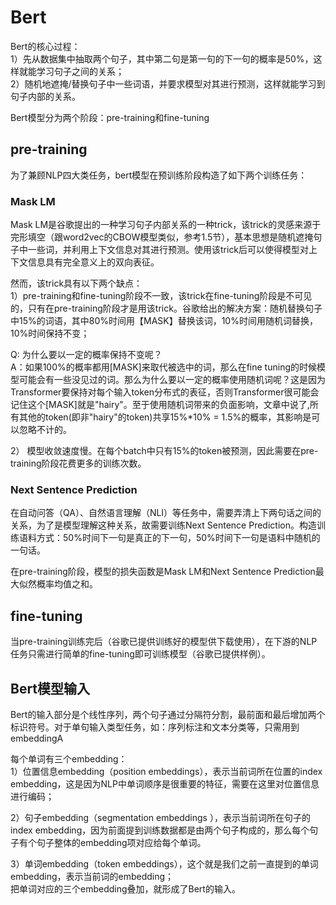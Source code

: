 # Bert

Bert的核心过程：  
1）先从数据集中抽取两个句子，其中第二句是第一句的下一句的概率是50%，这样就能学习句子之间的关系；  
2）随机地遮掩/替换句子中一些词语，并要求模型对其进行预测，这样就能学习到句子内部的关系。  

Bert模型分为两个阶段：pre-training和fine-tuning
## pre-training
为了兼顾NLP四大类任务，bert模型在预训练阶段构造了如下两个训练任务：
### Mask LM
Mask LM是谷歌提出的一种学习句子内部关系的一种trick，该trick的灵感来源于完形填空（跟word2vec的CBOW模型类似，参考1.5节），基本思想是随机遮掩句子中一些词，并利用上下文信息对其进行预测。使用该trick后可以使得模型对上下文信息具有完全意义上的双向表征。

然而，该trick具有以下两个缺点：  
1）pre-training和fine-tuning阶段不一致，该trick在fine-tuning阶段是不可见的，只有在pre-training阶段才是用该trick。谷歌给出的解决方案：随机替换句子中15%的词语，其中80%时间用【MASK】替换该词，10%时间用随机词替换，10%时间保持不变；  

Q: 为什么要以一定的概率保持不变呢？   
A：如果100%的概率都用[MASK]来取代被选中的词，那么在fine tuning的时候模型可能会有一些没见过的词。那么为什么要以一定的概率使用随机词呢？这是因为Transformer要保持对每个输入token分布式的表征，否则Transformer很可能会记住这个[MASK]就是"hairy"。至于使用随机词带来的负面影响，文章中说了,所有其他的token(即非"hairy"的token)共享15%*10% = 1.5%的概率，其影响是可以忽略不计的。  

2） 模型收敛速度慢。在每个batch中只有15%的token被预测，因此需要在pre-training阶段花费更多的训练次数。  
### Next Sentence Prediction
在自动问答（QA）、自然语言理解（NLI）等任务中，需要弄清上下两句话之间的关系，为了是模型理解这种关系，故需要训练Next Sentence Prediction。构造训练语料方式：50%时间下一句是真正的下一句，50%时间下一句是语料中随机的一句话。  

在pre-training阶段，模型的损失函数是Mask LM和Next Sentence Prediction最大似然概率均值之和。
## fine-tuning
当pre-training训练完后（谷歌已提供训练好的模型供下载使用），在下游的NLP任务只需进行简单的fine-tuning即可训练模型（谷歌已提供样例）。

## Bert模型输入
Bert的输入部分是个线性序列，两个句子通过分隔符分割，最前面和最后增加两个标识符号。对于单句输入类型任务，如：序列标注和文本分类等，只需用到embeddingA  

每个单词有三个embedding：  
1）位置信息embedding（position embeddings），表示当前词所在位置的index embedding，这是因为NLP中单词顺序是很重要的特征，需要在这里对位置信息进行编码；  

2）句子embedding（segmentation embeddings ），表示当前词所在句子的index embedding，因为前面提到训练数据都是由两个句子构成的，那么每个句子有个句子整体的embedding项对应给每个单词。  

3）单词embedding（token embeddings），这个就是我们之前一直提到的单词embedding，表示当前词的embedding；  
把单词对应的三个embedding叠加，就形成了Bert的输入。